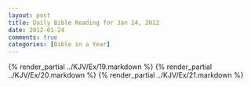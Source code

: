 ```yaml
---
layout: post
title: Daily Bible Reading for Jan 24, 2012
date: 2012-01-24
comments: true
categories: [Bible in a Year]
---
```

{% render_partial ../KJV/Ex/19.markdown %}
{% render_partial ../KJV/Ex/20.markdown %}
{% render_partial ../KJV/Ex/21.markdown %}
